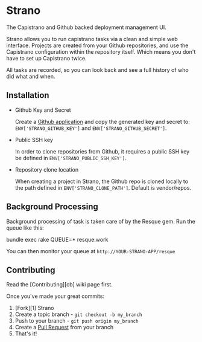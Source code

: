 Strano
======

The Capistrano and Github backed deployment management UI.

Strano allows you to run capistrano tasks via a clean and simple web interface.
Projects are created from your Github repositories, and use the Capistrano
configuration within the repository itself. Which means you don't have to set up
Capistrano twice.

All tasks are recorded, so you can look back and see a full history of who did
what and when.


Installation
------------

- Github Key and Secret

  Create a [Github application](https://github.com/account/applications) and copy
  the generated key and secret to: `ENV['STRANO_GITHUB_KEY']` and
  `ENV['STRANO_GITHUB_SECRET']`.

- Public SSH key
  
  In order to clone repositories from Github, it requires a public SSH key be
  defined in `ENV['STRANO_PUBLIC_SSH_KEY']`.

- Repository clone location

  When creating a project in Strano, the Github repo is cloned locally to the path
  defined in `ENV['STRANO_CLONE_PATH']`. Default is vendor/repos.


Background Processing
---------------------

Background processing of task is taken care of by the Resque gem. Run the queue like this:

  bundle exec rake QUEUE=* resque:work
  
You can then monitor your queue at `http://YOUR-STRANO-APP/resque`


Contributing
------------

Read the [Contributing][cb] wiki page first. 

Once you've made your great commits:

1. [Fork][1] Strano
2. Create a topic branch - `git checkout -b my_branch`
3. Push to your branch - `git push origin my_branch`
4. Create a [Pull Request](http://help.github.com/pull-requests/) from your branch
5. That's it!